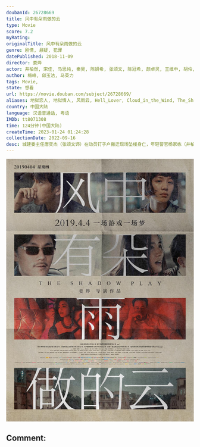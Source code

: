 ```yaml
---
doubanId: 26728669
title: 风中有朵雨做的云
type: Movie
score: 7.2
myRating: 
originalTitle: 风中有朵雨做的云
genre: 剧情, 悬疑, 犯罪
datePublished: 2018-11-09
director: 娄烨
actor: 井柏然, 宋佳, 马思纯, 秦昊, 陈妍希, 张颂文, 陈冠希, 颜卓灵, 王维申, 胡伶, 黄伊凡, 陈伟榕, 单宝中, 梁致力, 罗义民, 郭佳, 牛钸斯, 姜昕
author: 梅峰, 邱玉洁, 马英力
tags: Movie, 
state: 想看
url: https://movie.douban.com/subject/26728669/
aliases: 地狱恋人, 地狱情人, 风雨云, Hell_Lover, Cloud_in_the_Wind, The_Shadow_Play
country: 中国大陆
language: 汉语普通话, 粤语
IMDb: tt8071308
time: 124分钟(中国大陆)
createTime: 2023-01-24 01:24:28
collectionDate: 2022-09-16
desc: 城建委主任唐奕杰（张颂文饰）在动员钉子户搬迁现场坠楼身亡，年轻警官杨家栋（井柏然饰）负责调查此案，因此结识了唐奕杰的妻子林慧（宋佳饰）和女儿唐小诺（马思纯饰）。通过唐小诺，杨家栋得知唐奕杰和林...
---
```


![image](assets/p2552495737.jpg)

Comment: 
---

